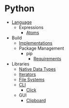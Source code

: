 # Python
- [Language](Language/README.md)
  - Expressions
    - [Atoms](Language/Expressions/Atoms.md)
- Build
  - [Implementations](Build/Implementations/README.md)
  - Package Management
    - pip
      - [Requirements](Build/Package%20Management/pip/Requirements.md)
- Libraries
  - [Native Data Types](Libraries/Native%20Data%20Types.md)
  - [Iterators](Libraries/Iterators.md)
  - [File Systems](Libraries/File%20Systems/README.md)
  - [CLI](Libraries/CLI/README.md)
    - [Click](Libraries/CLI/Click.md)
  - GUI
    - [Clipboard](Libraries/GUI/Clipboard.md)
